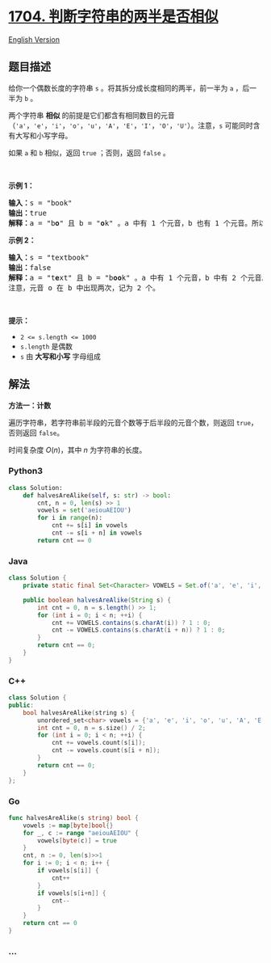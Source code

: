 # [1704. 判断字符串的两半是否相似](https://leetcode.cn/problems/determine-if-string-halves-are-alike)

[English Version](/solution/1700-1799/1704.Determine%20if%20String%20Halves%20Are%20Alike/README_EN.md)

## 题目描述

<!-- 这里写题目描述 -->

<p>给你一个偶数长度的字符串 <code>s</code> 。将其拆分成长度相同的两半，前一半为 <code>a</code> ，后一半为 <code>b</code> 。</p>

<p>两个字符串 <strong>相似</strong> 的前提是它们都含有相同数目的元音（<code>'a'</code>，<code>'e'</code>，<code>'i'</code>，<code>'o'</code>，<code>'u'</code>，<code>'A'</code>，<code>'E'</code>，<code>'I'</code>，<code>'O'</code>，<code>'U'</code>）。注意，<code>s</code> 可能同时含有大写和小写字母。</p>

<p>如果<em> </em><code>a</code><em> </em>和<em> </em><code>b</code> 相似，返回 <code>true</code> ；否则，返回 <code>false</code> 。</p>

<p>&nbsp;</p>

<p><strong>示例 1：</strong></p>

<pre>
<strong>输入：</strong>s = "book"
<strong>输出：</strong>true
<strong>解释：</strong>a = "b<strong>o</strong>" 且 b = "<strong>o</strong>k" 。a 中有 1 个元音，b 也有 1 个元音。所以，a 和 b 相似。
</pre>

<p><strong>示例 2：</strong></p>

<pre>
<strong>输入：</strong>s = "textbook"
<strong>输出：</strong>false
<strong>解释：</strong>a = "t<strong>e</strong>xt" 且 b = "b<strong>oo</strong>k" 。a 中有 1 个元音，b 中有 2 个元音。因此，a 和 b 不相似。
注意，元音 o 在 b 中出现两次，记为 2 个。
</pre>

<p>&nbsp;</p>

<p><strong>提示：</strong></p>

<ul>
	<li><code>2 &lt;= s.length &lt;= 1000</code></li>
	<li><code>s.length</code> 是偶数</li>
	<li><code>s</code> 由 <strong>大写和小写</strong> 字母组成</li>
</ul>

## 解法

<!-- 这里可写通用的实现逻辑 -->

**方法一：计数**

遍历字符串，若字符串前半段的元音个数等于后半段的元音个数，则返回 `true`，否则返回 `false`。

时间复杂度 $O(n)$，其中 $n$ 为字符串的长度。

<!-- tabs:start -->

### **Python3**

<!-- 这里可写当前语言的特殊实现逻辑 -->

```python
class Solution:
    def halvesAreAlike(self, s: str) -> bool:
        cnt, n = 0, len(s) >> 1
        vowels = set('aeiouAEIOU')
        for i in range(n):
            cnt += s[i] in vowels
            cnt -= s[i + n] in vowels
        return cnt == 0
```

### **Java**

<!-- 这里可写当前语言的特殊实现逻辑 -->

```java
class Solution {
    private static final Set<Character> VOWELS = Set.of('a', 'e', 'i', 'o', 'u', 'A', 'E', 'I', 'O', 'U');

    public boolean halvesAreAlike(String s) {
        int cnt = 0, n = s.length() >> 1;
        for (int i = 0; i < n; ++i) {
            cnt += VOWELS.contains(s.charAt(i)) ? 1 : 0;
            cnt -= VOWELS.contains(s.charAt(i + n)) ? 1 : 0;
        }
        return cnt == 0;
    }
}
```

### **C++**

```cpp
class Solution {
public:
    bool halvesAreAlike(string s) {
        unordered_set<char> vowels = {'a', 'e', 'i', 'o', 'u', 'A', 'E', 'I', 'O', 'U'};
        int cnt = 0, n = s.size() / 2;
        for (int i = 0; i < n; ++i) {
            cnt += vowels.count(s[i]);
            cnt -= vowels.count(s[i + n]);
        }
        return cnt == 0;
    }
};
```

### **Go**

```go
func halvesAreAlike(s string) bool {
	vowels := map[byte]bool{}
	for _, c := range "aeiouAEIOU" {
		vowels[byte(c)] = true
	}
	cnt, n := 0, len(s)>>1
	for i := 0; i < n; i++ {
		if vowels[s[i]] {
			cnt++
		}
		if vowels[s[i+n]] {
			cnt--
		}
	}
	return cnt == 0
}
```

### **...**

```

```

<!-- tabs:end -->
